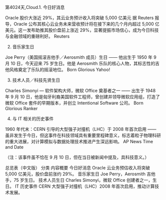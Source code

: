 第4024天,Cloud.1. 今日好消息

Oracle 股价大涨近 29%，其云业务预计收入将突破 5,000 亿美元
据 Reuters 报导，Oracle 公布其核心云业务未来营收预计将在接下来的几个月内超过 5,000 亿美元。这一发布助推其股价盘前上涨近 29%，显著提振市场信心，成为今日科技与金融领域的重磅利好。
Reuters

2. 音乐家生日

Joe Perry（美国摇滚吉他手／Aerosmith 成员）生日 —— 他出生于 1950 年 9 月 10 日，今天迎来 75 岁生日。他是 Aerosmith 乐队的核心人物，其标志性的吉他风格奠定了乐队的摇滚地位。
Born Glorious
Yahoo!

3. 技术人员／科技先贤生日

Charles Simonyi — 软件架构大师，微软 Office 奠基者之一 —— 出生于 1948 年 9 月 10 日，他是匈牙利裔美国软件工程师，曾创建并领导微软应用组，打造了微软 Office 套件的早期版本，并创立 Intentional Software 公司。
Born Glorious
Ranker

4. 与 IT 相关的历史事件

1960 年代末：CERN 引导的大型强子对撞机（LHC）于 2008 年首次启用 —— 虽非发生于今日，但这事件在科技领域具有重要里程碑意义，标志着粒子物理科研的重大进展，对计算模拟与数据处理技术推进产生深远影响。
AP News
Time and Date

（注：该事件虽不恰在 9 月 10 日，但在当日被新闻中提及，具科技意义。）

总览表（中文版）
分类	内容概要
今日好消息	Oracle 云业务预估收入将突破 5,000 亿美元，股价盘前涨约 29%。
音乐家生日	Joe Perry，Aerosmith 吉他手，75 岁生日。
技术人员生日	Charles Simonyi，微软 Office 创建者之一，生日。
IT 历史事件	CERN 大型强子对撞机（LHC）2008 年首次启用，推动计算技术发展。